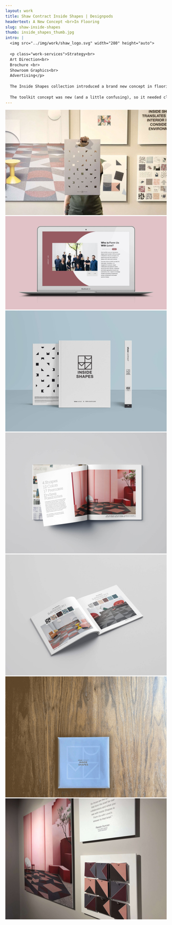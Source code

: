 ```yaml
---
layout: work
title: Shaw Contract Inside Shapes | Designpods
headertext: A New Concept <br>In Flooring
slug: shaw-inside-shapes
thumb: inside_shapes_thumb.jpg
intro: |
  <img src="../img/work/shaw_logo.svg" width="280" height="auto">

  <p class="work-services">Strategy<br>
  Art Direction<br>
  Brochure <br>
  Showroom Graphics<br>
  Advertising</p>

  The Inside Shapes collection introduced a brand new concept in flooring, a collaboration between Shaw Contract and Form Us With Love that started by rethinking what a carpet tile could be. Instead of designing a product, it became a toolkit for others to design their own product.

  The toolkit concept was new (and a little confusing), so it needed clear communication around how it worked but also giving designers and architects “permission to play.” The launch materials included everything from standard items like an Architect Folder and advertising to a showroom centered on the product and promotional materials.
---
```


![](../img/work/IS_1.jpg)
![](../img/work/IS_2.jpg)
![](../img/work/IS_3.jpg)
![](../img/work/IS_4.jpg)
![](../img/work/IS_5.jpg)
![](../img/work/IS_6.gif)
![](../img/work/IS_7.jpg)
